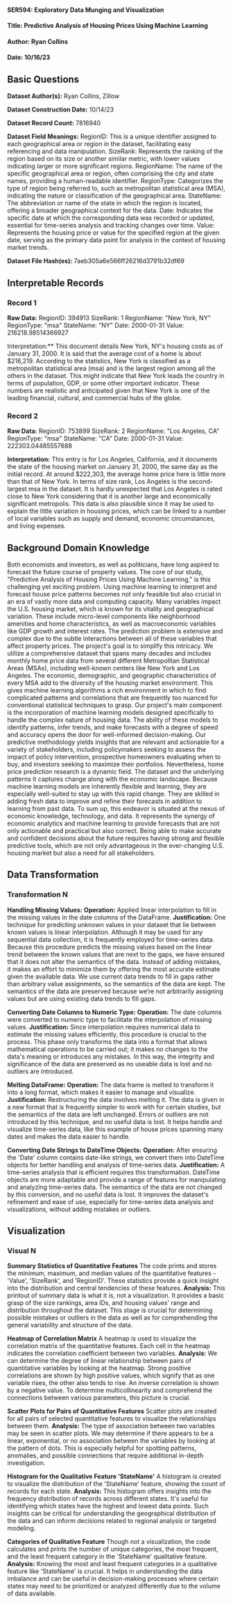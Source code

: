 #### SER594: Exploratory Data Munging and Visualization
#### Title: Predictive Analysis of Housing Prices Using Machine Learning 
#### Author: Ryan Collins
#### Date: 10/16/23

## Basic Questions
**Dataset Author(s):** 
Ryan Collins, Zillow

**Dataset Construction Date:** 
10/14/23

**Dataset Record Count:** 
7816940

**Dataset Field Meanings:** 
RegionID: This is a unique identifier assigned to each geographical area or region in the dataset, facilitating easy referencing and data manipulation.
SizeRank: Represents the ranking of the region based on its size or another similar metric, with lower values indicating larger or more significant regions.
RegionName: The name of the specific geographical area or region, often comprising the city and state names, providing a human-readable identifier.
RegionType: Categorizes the type of region being referred to, such as metropolitan statistical area (MSA), indicating the nature or classification of the geographical area.
StateName: The abbreviation or name of the state in which the region is located, offering a broader geographical context for the data.
Date: Indicates the specific date at which the corresponding data was recorded or updated, essential for time-series analysis and tracking changes over time.
Value: Represents the housing price or value for the specified region at the given date, serving as the primary data point for analysis in the context of housing market trends.

**Dataset File Hash(es):** 
7aeb305a6e566ff26216d3791b32df69

## Interpretable Records
### Record 1
**Raw Data:** 
RegionID: 394913
SizeRank: 1
RegionName: "New York, NY"
RegionType: "msa"
StateName: "NY"
Date: 2000-01-31
Value: 216218.98514366927


Interpretation:** 
This document details New York, NY's housing costs as of January 31, 2000. It is said that the average cost of a home is about $216,219. According to the statistics, New York is classified as a metropolitan statistical area (msa) and is the largest region among all the others in the dataset. This might indicate that New York leads the country in terms of population, GDP, or some other important indicator. These numbers are realistic and anticipated given that New York is one of the leading financial, cultural, and commercial hubs of the globe.


### Record 2
**Raw Data:** 
RegionID: 753899
SizeRank: 2
RegionName: "Los Angeles, CA"
RegionType: "msa"
StateName: "CA"
Date: 2000-01-31
Value: 222303.04485557688


**Interpretation:**
This entry is for Los Angeles, California, and it documents the state of the housing market on January 31, 2000, the same day as the initial record. At around $222,303, the average home price here is little more than that of New York. In terms of size rank, Los Angeles is the second-largest msa in the dataset. It is hardly unexpected that Los Angeles is rated close to New York considering that it is another large and economically significant metropolis. This data is also plausible since it may be used to explain the little variation in housing prices, which can be linked to a number of local variables such as supply and demand, economic circumstances, and living expenses.

## Background Domain Knowledge
Both economists and investors, as well as politicians, have long aspired to forecast the future course of property values. The core of our study, "Predictive Analysis of Housing Prices Using Machine Learning," is this challenging yet exciting problem. Using machine learning to interpret and forecast house price patterns becomes not only feasible but also crucial in an era of vastly more data and computing capacity.
Many variables impact the U.S. housing market, which is known for its vitality and geographical variation. These include micro-level components like neighborhood amenities and home characteristics, as well as macroeconomic variables like GDP growth and interest rates. The prediction problem is extensive and complex due to the subtle interactions between all of these variables that affect property prices.
The project's goal is to simplify this intricacy. We utilize a comprehensive dataset that spans many decades and includes monthly home price data from several different Metropolitan Statistical Areas (MSAs), including well-known centers like New York and Los Angeles. The economic, demographic, and geographic characteristics of every MSA add to the diversity of the housing market environment. This gives machine learning algorithms a rich environment in which to find complicated patterns and correlations that are frequently too nuanced for conventional statistical techniques to grasp.
Our project's main component is the incorporation of machine learning models designed specifically to handle the complex nature of housing data. The ability of these models to identify patterns, infer trends, and make forecasts with a degree of speed and accuracy opens the door for well-informed decision-making. Our predictive methodology yields insights that are relevant and actionable for a variety of stakeholders, including policymakers seeking to assess the impact of policy intervention, prospective homeowners evaluating when to buy, and investors seeking to maximize their portfolios.
Nevertheless, home price prediction research is a dynamic field. The dataset and the underlying patterns it captures change along with the economic landscape. Because machine learning models are inherently flexible and learning, they are especially well-suited to stay up with this rapid change. They are skilled in adding fresh data to improve and refine their forecasts in addition to learning from past data.
To sum up, this endeavor is situated at the nexus of economic knowledge, technology, and data. It represents the synergy of economic analytics and machine learning to provide forecasts that are not only actionable and practical but also correct. Being able to make accurate and confident decisions about the future requires having strong and flexible predictive tools, which are not only advantageous in the ever-changing U.S. housing market but also a need for all stakeholders.

## Data Transformation
### Transformation N
**Handling Missing Values:**
**Operation:**
Applied linear interpolation to fill in the missing values in the date columns of the DataFrame.
**Justification:**
One technique for predicting unknown values in your dataset that lie between known values is linear interpolation. Although it may be used for any sequential data collection, it is frequently employed for time-series data. Because this procedure predicts the missing values based on the linear trend between the known values that are next to the gaps, we have ensured that it does not alter the semantics of the data. Instead of adding mistakes, it makes an effort to minimize them by offering the most accurate estimate given the available data. We use current data trends to fill in gaps rather than arbitrary value assignments, so the semantics of the data are kept. The semantics of the data are preserved because we’re not arbitrarily assigning values but are using existing data trends to fill gaps.

**Converting Date Columns to Numeric Type:**
**Operation:**
The date columns were converted to numeric type to facilitate the interpolation of missing values.
**Justification:**
Since interpolation requires numerical data to estimate the missing values efficiently, this procedure is crucial to the process. This phase only transforms the data into a format that allows mathematical operations to be carried out; it makes no changes to the data's meaning or introduces any mistakes. In this way, the integrity and significance of the data are preserved as no useable data is lost and no outliers are introduced.

**Melting DataFrame:**
**Operation:**
The data frame is melted to transform it into a long format, which makes it easier to manage and visualize.
**Justification:**
Restructuring the data involves melting it. The data is given in a new format that is frequently simpler to work with for certain studies, but the semantics of the data are left unchanged. Errors or outliers are not introduced by this technique, and no useful data is lost. It helps handle and visualize time-series data, like this example of house prices spanning many dates and makes the data easier to handle.

**Converting Date Strings to DateTime Objects:**
**Operation:** 
After ensuring the 'Date' column contains date-like strings, we convert them into DateTime objects for better handling and analysis of time-series data.
**Justification:**
A time-series analysis that is efficient requires this transformation. DateTime objects are more adaptable and provide a range of features for manipulating and analyzing time-series data. The semantics of the data are not changed by this conversion, and no useful data is lost. It improves the dataset's refinement and ease of use, especially for time-series data analysis and visualizations, without adding mistakes or outliers.


## Visualization
### Visual N
**Summary Statistics of Quantitative Features**
The code prints and stores the minimum, maximum, and median values of the quantitative features - 'Value', 'SizeRank', and 'RegionID'. These statistics provide a quick insight into the distribution and central tendencies of these features.
**Analysis:**
This printout of summary data is what it is, not a visualization. It provides a basic grasp of the size rankings, area IDs, and housing values' range and distribution throughout the dataset. This stage is crucial for determining possible mistakes or outliers in the data as well as for comprehending the general variability and structure of the data.

**Heatmap of Correlation Matrix**
A heatmap is used to visualize the correlation matrix of the quantitative features. Each cell in the heatmap indicates the correlation coefficient between two variables.
**Analysis:**
We can determine the degree of linear relationship between pairs of quantitative variables by looking at the heatmap. Strong positive correlations are shown by high positive values, which signify that as one variable rises, the other also tends to rise. An inverse correlation is shown by a negative value. To determine multicollinearity and comprehend the connections between various parameters, this picture is crucial.

**Scatter Plots for Pairs of Quantitative Features**
Scatter plots are created for all pairs of selected quantitative features to visualize the relationships between them.
**Analysis:**
The type of association between two variables may be seen in scatter plots. We may determine if there appears to be a linear, exponential, or no association between the variables by looking at the pattern of dots. This is especially helpful for spotting patterns, anomalies, and possible connections that require additional in-depth investigation.

**Histogram for the Qualitative Feature 'StateName'**
A histogram is created to visualize the distribution of the 'StateName' feature, showing the count of records for each state.
**Analysis:**
This histogram offers insights into the frequency distribution of records across different states. It's useful for identifying which states have the highest and lowest data points. Such insights can be critical for understanding the geographical distribution of the data and can inform decisions related to regional analysis or targeted modeling.

**Categories of Qualitative Feature**
Though not a visualization, the code calculates and prints the number of unique categories, the most frequent, and the least frequent category in the 'StateName' qualitative feature.
**Analysis:**
Knowing the most and least frequent categories in a qualitative feature like 'StateName' is crucial. It helps in understanding the data imbalance and can be useful in decision-making processes where certain states may need to be prioritized or analyzed differently due to the volume of data available.
